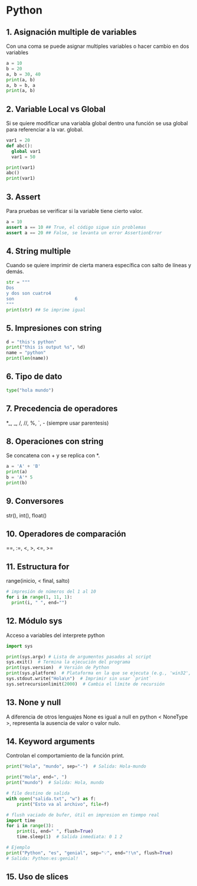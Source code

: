 # Python

## 1. Asignación multiple de variables

Con una coma se puede asignar multiples variables o hacer cambio en dos variables

```python
a = 10
b = 20
a, b = 30, 40
print(a, b)
a, b = b, a
print(a, b)
```

## 2. Variable Local vs Global

Si se quiere modificar una variabla global dentro una función se usa global para referenciar a la var. global.

```python
var1 = 20
def abc():
  global var1
  var1 = 50

print(var1)
abc()
print(var1)
```

## 3. Assert

Para pruebas se verificar si la variable tiene cierto valor.

```python
a = 10
assert a == 10 ## True, el código sigue sin problemas
assert a == 20 ## False, se levanta un error AssertionError
```

## 4. String multiple

Cuando se quiere imprimir de cierta manera específica con salto de líneas y demás.

```python
str = """
Dos
y dos son cuatro4
son                       6
"""
print(str) ## Se imprime igual
```

## 5. Impresiones con string

```python
d = "this's python"
print("this is output %s", %d)
name = "python"
print(len(name))
```

## 6. Tipo de dato

```python
type("hola mundo")
```

## 7. Precedencia de operadores

\*_, _, /, //, %, `, - (siempre usar parentesis)

## 8. Operaciones con string

Se concatena con + y se replica con \*.

```python
a = 'A' + 'B'
print(a)
b = 'A'* 5
print(b)
```

## 9. Conversores

str(), int(), float()

## 10. Operadores de comparación

==, :=, <, >, <=, >=

## 11. Estructura for

range(inicio, < final, salto)

```python
# impresión de números del 1 al 10
for i in range(1, 11, 1):
  print(i, " ", end="")
```

## 12. Módulo sys

Acceso a variables del interprete python

```python
import sys

print(sys.argv) # Lista de argumentos pasados al script
sys.exit()  # Termina la ejecución del programa
print(sys.version)  # Versión de Python
print(sys.platform)  # Plataforma en la que se ejecuta (e.g., 'win32', 'linux')
sys.stdout.write("Hola\n")  # Imprimir sin usar `print`
sys.setrecursionlimit(2000)  # Cambia el límite de recursión
```

## 13. None y null

A diferencia de otros lenguajes None es igual a null en python < NoneType >, representa la ausencia de valor o valor nulo.

## 14. Keyword arguments

Controlan el comportamiento de la función print.

```python
print("Hola", "mundo", sep="-")  # Salida: Hola-mundo

print("Hola", end=", ")
print("mundo")  # Salida: Hola, mundo

# file destino de salida
with open("salida.txt", "w") as f:
    print("Esto va al archivo", file=f)

# flush vaciado de bufer, útil en impresion en tiempo real
import time
for i in range(3):
    print(i, end=" ", flush=True)
    time.sleep(1)  # Salida inmediata: 0 1 2

# Ejemplo
print("Python", "es", "genial", sep="💡", end="!\n", flush=True)
# Salida: Python💡es💡genial!
```

## 15. Uso de slices
